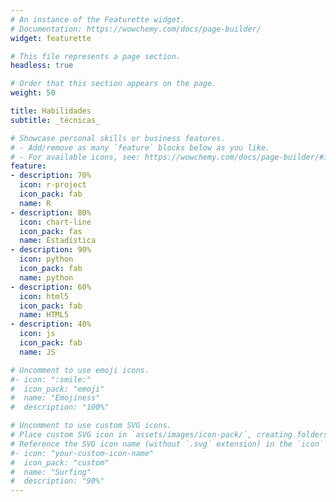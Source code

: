 ```yaml
---
# An instance of the Featurette widget.
# Documentation: https://wowchemy.com/docs/page-builder/
widget: featurette

# This file represents a page section.
headless: true

# Order that this section appears on the page.
weight: 50

title: Habilidades
subtitle: _técnicas_

# Showcase personal skills or business features.
# - Add/remove as many `feature` blocks below as you like.
# - For available icons, see: https://wowchemy.com/docs/page-builder/#icons
feature:
- description: 70%
  icon: r-project
  icon_pack: fab
  name: R
- description: 80%
  icon: chart-line
  icon_pack: fas
  name: Estadística
- description: 90%
  icon: python
  icon_pack: fab
  name: python
- description: 60%
  icon: html5
  icon_pack: fab
  name: HTML5
- description: 40%
  icon: js
  icon_pack: fab
  name: JS

# Uncomment to use emoji icons.
#- icon: ":smile:"
#  icon_pack: "emoji"
#  name: "Emojiness"
#  description: "100%"  

# Uncomment to use custom SVG icons.
# Place custom SVG icon in `assets/images/icon-pack/`, creating folders if necessary.
# Reference the SVG icon name (without `.svg` extension) in the `icon` field.
#- icon: "your-custom-icon-name"
#  icon_pack: "custom"
#  name: "Surfing"
#  description: "90%"
---
```

